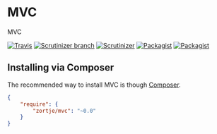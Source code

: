# MVC

MVC

[![Travis](https://img.shields.io/travis/zortje/mvc.svg?style=flat)](https://travis-ci.org/zortje/mvc) [![Scrutinizer branch](https://img.shields.io/scrutinizer/coverage/g/zortje/mvc/master.svg?style=flat)](https://scrutinizer-ci.com/g/zortje/mvc/?branch=master) [![Scrutinizer](https://img.shields.io/scrutinizer/g/zortje/mvc.svg?style=flat)](https://scrutinizer-ci.com/g/zortje/mvc/?branch=master) [![Packagist](https://img.shields.io/packagist/v/zortje/mvc.svg?style=flat)](https://packagist.org/packages/zortje/mvc) [![Packagist](https://img.shields.io/packagist/dt/zortje/mvc.svg?style=flat)](https://packagist.org/packages/zortje/mvc)

## Installing via Composer

The recommended way to install MVC is though [Composer](https://getcomposer.org/).

```JSON
{
    "require": {
        "zortje/mvc": "~0.0"
    }
}
```
